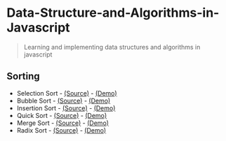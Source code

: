 # Data-Structure-and-Algorithms-in-Javascript
> Learning and implementing data structures and algorithms in javascript

## Sorting
* Selection Sort - 
  [(Source)](sorting/SelectionSort.js) -
  [(Demo)](http://jsbin.com/sijomux/edit?js,console)
* Bubble Sort - 
  [(Source)]() -
  [(Demo)]()
* Insertion Sort - 
  [(Source)]() -
  [(Demo)]()
* Quick Sort - 
  [(Source)]() -
  [(Demo)]()
* Merge Sort - 
  [(Source)]() -
  [(Demo)]()
* Radix Sort - 
  [(Source)]() -
  [(Demo)]()